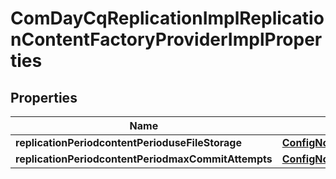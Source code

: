 
# ComDayCqReplicationImplReplicationContentFactoryProviderImplProperties

## Properties
Name | Type | Description | Notes
------------ | ------------- | ------------- | -------------
**replicationPeriodcontentPerioduseFileStorage** | [**ConfigNodePropertyBoolean**](ConfigNodePropertyBoolean.md) |  |  [optional]
**replicationPeriodcontentPeriodmaxCommitAttempts** | [**ConfigNodePropertyInteger**](ConfigNodePropertyInteger.md) |  |  [optional]



